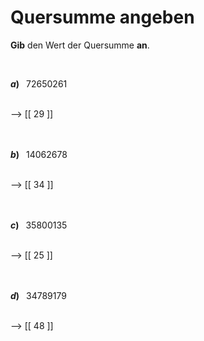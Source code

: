 <!--
version:  0.0.1

language: de

@style
input {
    text-align: center;
}

.flex-container {
    display: flex;
    flex-wrap: wrap;
    align-items: stretch;
    gap: 20px;
}

.flex-child {
    flex: 1;
    min-width: 350px;
    margin-right: 20px;
}

@media (max-width: 400px) {
    .flex-child {
        flex: 100%;
        margin-right: 0;
    }
}
@end

formula: \carry   \textcolor{red}{\scriptsize #1}
formula: \digit   \rlap{\carry{#1}}\phantom{#2}#2
formula: \permil  \text{‰}

import: https://raw.githubusercontent.com/LiaTemplates/Tikz-Jax/main/README.md

script: https://cdn.jsdelivr.net/gh/LiaTemplates/Tikz-Jax@main/dist/index.js


tags: Teilbarkeiten, Quersumme, sehr leicht, sehr niedrig, Angeben

comment: Addiere alle Ziffern einer Zahl und erhalte die Quersumme.

author: Martin Lommatzsch

-->




# Quersumme angeben


**Gib** den Wert der Quersumme **an**.

<br>

<section class="flex-container">
<div class="flex-child">

__$a)\;\;$__ $72650261$

<br>
--> [[ 29 ]]
<br>
<br>
<br>

</div>
</section>

<section class="flex-container">
<div class="flex-child">

__$b)\;\;$__ $14062678$

<br>
--> [[ 34 ]]
<br>
<br>
<br>

</div>
</section>

<section class="flex-container">
<div class="flex-child">

__$c)\;\;$__ $35800135$

<br>
--> [[ 25 ]]
<br>
<br>
<br>

</div>
</section>

<section class="flex-container">
<div class="flex-child">

__$d)\;\;$__ $34789179$

<br>
--> [[ 48 ]]
<br>
<br>
<br>

</div>
</section>

<br>
<br>
<br>
<br>
<br>